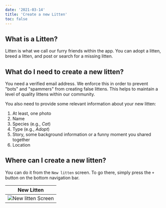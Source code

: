 ```yaml
---
date: '2021-03-14'
title: 'Create a new Litten'
toc: false
---
```


## What is a Litten?

Litten is what we call our furry friends within the app. You can adopt a litten,
breed a litten, and post or search for a missing litten.

## What do I need to create a new litten?

You need a verified email address. We enforce this in order to prevent "bots"
and "spammers" from creating false littens. This helps to maintain a level of
quality littens within our community.

You also need to provide some relevant information about your new litten:

1. At least, one photo
1. Name
1. Species (e.g., _Cat_)
1. Type (e.g., _Adopt_)
1. Story, some background information or a funny moment you shared together
1. Location

## Where can I create a new litten?

You can do it from the `New litten` screen. To go there, simply press the `+`
button on the bottom navigation bar.

| New Litten                                |
| ----------------------------------------- |
| ![New litten Screen][create-new-litten-1] |

<!-- References -->
[create-new-litten-1]: /img/guides/create-new-litten-1.png
